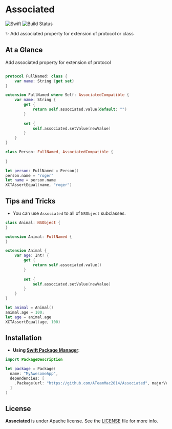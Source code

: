 # Associated
![Swift](https://img.shields.io/badge/Swift-5.0-orange.svg)
![Build Status](https://github.com/ATeamMac2014/Associated/workflows/Swift/badge.svg)

✨ Add associated property  for extension of protocol or class


## At a Glance

Add associated property  for extension of protocol

```swift

protocol FullNamed: class {
    var name: String {get set}
}

extension FullNamed where Self: AssociatedCompatible {
    var name: String {
        get {
            return self.associated.value(default: "")
        }
        
        set {
            self.associated.setValue(newValue)
        }
    }
}

class Person: FullNamed, AssociatedCompatible {
    
}

let person: FullNamed = Person()
person.name = "roger"
let name = person.name
XCTAssertEqual(name, "roger")
```

## Tips and Tricks

- You can use `Associated` to all of `NSObject` subclasses.

```swift
class Animal: NSObject {
}

extension Animal: FullNamed {
}

extension Animal {
    var age: Int? {
        get {
            return self.associated.value()
        }
        
        set {
            self.associated.setValue(newValue)
        }
    }
}

let animal = Animal()
animal.age = 100;
let age = animal.age
XCTAssertEqual(age, 100)
```

## Installation

- **Using [Swift Package Manager](https://swift.org/package-manager)**:

```swift
import PackageDescription

let package = Package(
  name: "MyAwesomeApp",
  dependencies: [
    .Package(url: "https://github.com/ATeamMac2014/Associated", majorVersion: 1),
  ]
)
```

## License

**Associated** is under Apache license. See the [LICENSE](LICENSE) file for more info.
